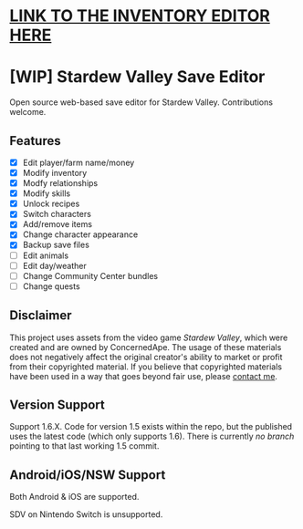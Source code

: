 # [LINK TO THE INVENTORY EDITOR HERE](https://colecrouter.github.io/stardew-save-editor/)

# [WIP] Stardew Valley Save Editor

Open source web-based save editor for Stardew Valley. Contributions welcome.

## Features

- [x] Edit player/farm name/money
- [x] Modify inventory
- [x] Modfy relationships
- [X] Modify skills
- [X] Unlock recipes
- [X] Switch characters
- [X] Add/remove items
- [X] Change character appearance
- [X] Backup save files
- [ ] Edit animals
- [ ] Edit day/weather
- [ ] Change Community Center bundles
- [ ] Change quests

## Disclaimer

This project uses assets from the video game *Stardew Valley*, which were created and are owned by ConcernedApe. The usage of these materials does not negatively affect the original creator's ability to market or profit from their copyrighted material. If you believe that copyrighted materials have been used in a way that goes beyond fair use, please [contact me](mailto:colecrouter@hotmail.com).

## Version Support

Support 1.6.X. Code for version 1.5 exists within the repo, but the published uses the latest code (which only supports 1.6). There is currently *no branch* pointing to that last working 1.5 commit.

## Android/iOS/NSW Support

Both Android & iOS are supported.

SDV on Nintendo Switch is unsupported.
